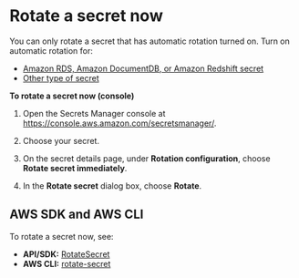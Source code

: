 # Rotate a secret now<a name="rotate-secrets_now"></a>

You can only rotate a secret that has automatic rotation turned on\. Turn on automatic rotation for:
+ [Amazon RDS, Amazon DocumentDB, or Amazon Redshift secret](rotate-secrets_turn-on-for-db.md)
+ [Other type of secret](rotate-secrets_turn-on-for-other.md)

**To rotate a secret now \(console\)**

1. Open the Secrets Manager console at [https://console\.aws\.amazon\.com/secretsmanager/](https://console.aws.amazon.com/secretsmanager/)\.

1. Choose your secret\.

1. On the secret details page, under **Rotation configuration**, choose **Rotate secret immediately**\. 

1. In the **Rotate secret** dialog box, choose **Rotate**\.

## AWS SDK and AWS CLI<a name="rotate-secrets_now_cli"></a>

To rotate a secret now, see:
+ **API/SDK:** [RotateSecret](https://docs.aws.amazon.com/secretsmanager/latest/apireference/API_RotateSecret.html)
+ **AWS CLI:** [rotate\-secret](https://docs.aws.amazon.com/cli/latest/reference/secretsmanager/rotate-secret.html)